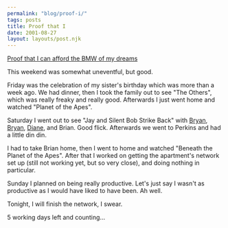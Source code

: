 ```yaml
---
permalink: "blog/proof-i/"
tags: posts
title: Proof that I
date: 2001-08-27
layout: layouts/post.njk
---
```


[Proof that I can afford the BMW of my dreams][1]

This weekend was somewhat uneventful, but good.

Friday was the celebration of my sister's birthday which was more than a week ago. We had dinner, then I took the family out to see "The Others", which was really freaky and really good. Afterwards I just went home and watched "Planet of the Apes". 

Saturday I went out to see "Jay and Silent Bob Strike Back" with [Bryan][2], [Bryan][3], [Diane][4], and Brian. Good flick. Afterwards we went to Perkins and had a little din din. 

I had to take Brian home, then I went to home and watched "Beneath the Planet of the Apes". After that I worked on getting the apartment's network set up (still not working yet, but so very close), and doing nothing in particular. 

Sunday I planned on being really productive. Let's just say I wasn't as productive as I would have liked to have been. Ah well.

Tonight, I will finish the network, I swear.

5 working days left and counting...

 [1]: http://cgi.ebay.com/ebaymotors/aw-cgi/eBayISAPI.dll?ViewItem&item=594572155
 [2]: http://www.livejournal.com/users/rad_jose
 [3]: http://www.livejournal.com/users/freakwolf
 [4]: http://www.livejournal.com/users/caligrl